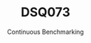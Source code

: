---
layout: default
title: DSQ073
subtitle: Continuous Benchmarking
selected: TPC-DS
expanded: Benchmarking
benchmark: /individual_results/DSQ073.html
---